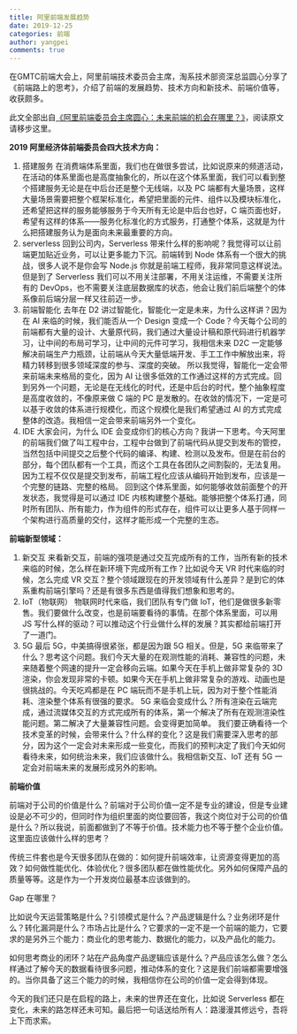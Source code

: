 ```yaml
---
title: 阿里前端发展趋势
date: 2019-12-25
categories: 前端
author: yangpei
comments: true
---
```


在GMTC前端大会上，阿里前端技术委员会主席，淘系技术部资深总监圆心分享了《前端路上的思考》，介绍了前端的发展趋势、技术方向和新技术、前端价值等，收获颇多。

<!-- more -->

此文全部出自[《阿里前端委员会主席圆心：未来前端的机会在哪里？》](https://yq.aliyun.com/articles/707414?utm_content=g_1000065243)，阅读原文请移步这里。

**2019 阿里经济体前端委员会四大技术方向：**
1. 搭建服务
在消费端体系里面，我们也在做很多尝试，比如说原来的频道活动，在活动的体系里面也是高度抽象化的，所以在这个体系里面，我们可以看到整个搭建服务无论是在中后台还是整个无线端，以及 PC 端都有大量场景，这样大量场景需要把整个框架标准化，希望把里面的元件、组件以及模块标准化，还希望把这样的服务能够服务于今天所有无论是中后台也好，C 端页面也好，希望有这样的体系——服务化标准化的方式服务，打通整个体系，这就是为什么把搭建服务认为是面向未来最重要的方向。
2. serverless
回到公司内，Serverless 带来什么样的影响呢？我觉得可以让前端更加贴近业务，可以让更多能力下沉。前端转到 Node 体系有一个很大的挑战，很多人说不是你会写 Node.js 你就是前端工程师，我非常同意这样说法。但是到了 Serverless 我们可以不用关注部署，不用关注运维，不需要关注所有的 DevOps，也不需要关注底层数据库的状态，他会让我们前后端整个的体系像前后端分层一样又往前迈一步。
3. 前端智能化
去年在 D2 讲过智能化，智能化一定是未来，为什么这样讲？因为在 AI 来临的时候，我们能否从一个 Design 变成一个 Code？今天每个公司的前端都有大量的设计、大量原代码，我们通过大量设计稿和原代码进行机器学习，让中间的布局可学习，让中间的元件可学习，我相信未来 D2C 一定能够解决前端生产力瓶颈，让前端从今天大量低端开发、手工工作中解放出来，将精力转移到很多领域深度的参与、深度的突破。
所以我觉得，智能化一定会带来前端未来格局的变化，因为 AI 让很多低效的工作通过这样的方式完成。回到另外一个问题，无论是在无线化的时代，还是中后台的时代，整个抽象程度是高度收敛的，不像原来做 C 端的 PC 是发散的。在收敛的情况下，一定是可以基于收敛的体系进行规模化，而这个规模化是我们希望通过 AI 的方式完成整体的改造。我相信一定会带来前端另外一个变化。
4. IDE
大家会问，为什么 IDE 会变成你们的核心方向？我讲一下思考。今天阿里的前端我们做了叫工程中台，工程中台做到了前端代码从提交到发布的管控，当然包括中间提交之后整个代码的编译、构建、检测以及发布。但是在前台的部分，每个团队都有一个工具，而这个工具在各团队之间割裂的，无法复用。因为工程不仅仅是提交到发布，前端工程化应该从编码开始到发布，应该是一个完整的链路、完整的格局。
回到这个体系里面，如何能够收敛前面整个的开发状态，我觉得是可以通过 IDE 内核构建整个基础。能够把整个体系打通，同时所有团队、所有能力，作为组件的形式存在，组件可以让更多人基于同样一个架构进行高质量的交付，这样才能形成一个完整的生态。

**前端新型领域：**
1. 新交互
来看新交互，前端的强项是通过交互完成所有的工作，当所有新的技术来临的时候，怎么样在新环境下完成所有工作？比如说今天 VR 时代来临的时候，怎么完成 VR 交互？整个领域跟现在的开发领域有什么差异？是到它的体系重构前端引擎吗？还是有很多东西是值得我们想象和思考的。
2. IoT（物联网）
物联网时代来临，我们团队有专门做 IoT，他们是做很多新零售。我们要做什么改变，也是前端要看待的事情。在那个体系里面，可以用 JS 写什么样的驱动？可以推动这个行业做什么样的发展？其实都给前端打开了一道门。
3. 5G
最后 5G，中美搞得很紧张，都是因为跟 5G 相关。但是，5G 来临带来了什么？思考这个问题。我们今天大量的在观测性能的消耗、兼容性的问题，未来随着整个网速的提升一定会移向云端。如果今天在手机上做非常复杂的 3D 渲染，你会发现非常的卡顿。如果今天在手机上做非常复杂的游戏、动画也是很挑战的。今天吃鸡都是在 PC 端玩而不是手机上玩，因为对于整个性能消耗、渲染整个体系有很强的要求。
5G 来临会变成什么？所有渲染在云端完成，通过流媒体交互的方式完成所有的体系，第一个解决了所有在观测渲染性能问题。第二解决了大量兼容性问题。会变得更加简单。
我们要正确看待一个技术变革的时候，会带来什么？什么样的变化？这是我们需要深入思考的部分，因为这个一定会对未来形成一些变化，而我们的预判决定了我们今天如何看待未来，如何统治未来，我们应该做什么。我相信新交互、IoT 还有 5G 一定会对前端未来的发展形成另外的影响。

**前端价值**

前端对于公司的价值是什么？前端对于公司价值一定不是专业的建设，但是专业建设是必不可少的，但同时作为组织里面的岗位要回答，我这个岗位对于公司的价值是什么？所以我说，前面都做到了不等于价值。技术能力也不等于整个企业价值。这里面应该做什么样的思考？

传统三件套也是今天很多团队在做的：如何提升前端效率，让资源变得更加的高效？如何做性能优化、体验优化？很多团队都在做性能优化。另外如何保障产品的质量等等。这是作为一个开发岗位最基本应该做到的。

Gap 在哪里？

比如说今天运营策略是什么？引领模式是什么？产品逻辑是什么？业务闭环是什么？转化漏洞是什么？市场占比是什么？它要求的一定不是一个前端的能力，它要求的是另外三个能力：商业化的思考能力、数据化的能力，以及产品化的能力。

如何思考商业的闭环？站在产品角度产品逻辑应该是什么？产品应该怎么做？怎么样通过了解今天的数据看待很多问题，推动体系的变化？这是我们前端都需要增强的。当你具备了这三个能力的时候，我相信你在公司的价值一定会得到体现。

今天的我们还只是在启程的路上，未来的世界还在变化，比如说 Serverless 都在变化，未来的路怎样还未可知。最后把一句话送给所有人：路漫漫其修远兮，吾将上下而求索。
